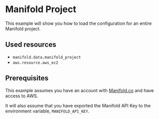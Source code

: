 # Manifold Project

This example will show you how to load the configuration for an entire Manifold
project.

## Used resources

- `manifold.data.manifold_project`
- `aws.resource.aws_ec2`

## Prerequisites

This example assumes you have an account with [Manifold.co](https://www.manifold.co/) and have access to
AWS.

It will also assume that you have exported the Manifold API Key to the
environment variable, `MANIFOLD_API_KEY`.
